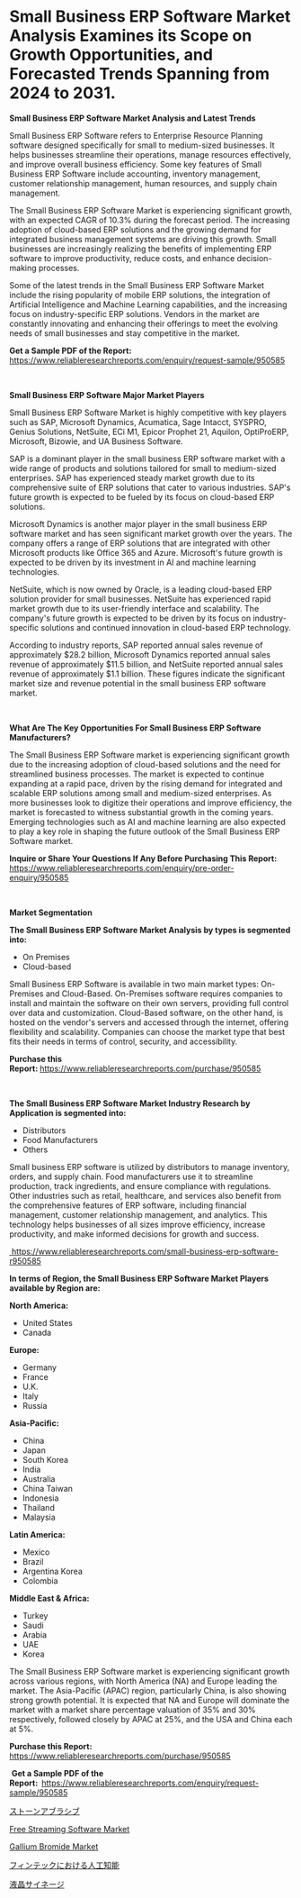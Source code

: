 <p><h1>Small Business ERP Software Market Analysis Examines its Scope on Growth Opportunities, and Forecasted Trends Spanning from 2024 to 2031.</h1></p><p><strong>Small Business ERP Software Market Analysis and Latest Trends</strong></p>
<p><p>Small Business ERP Software refers to Enterprise Resource Planning software designed specifically for small to medium-sized businesses. It helps businesses streamline their operations, manage resources effectively, and improve overall business efficiency. Some key features of Small Business ERP Software include accounting, inventory management, customer relationship management, human resources, and supply chain management.</p><p>The Small Business ERP Software Market is experiencing significant growth, with an expected CAGR of 10.3% during the forecast period. The increasing adoption of cloud-based ERP solutions and the growing demand for integrated business management systems are driving this growth. Small businesses are increasingly realizing the benefits of implementing ERP software to improve productivity, reduce costs, and enhance decision-making processes.</p><p>Some of the latest trends in the Small Business ERP Software Market include the rising popularity of mobile ERP solutions, the integration of Artificial Intelligence and Machine Learning capabilities, and the increasing focus on industry-specific ERP solutions. Vendors in the market are constantly innovating and enhancing their offerings to meet the evolving needs of small businesses and stay competitive in the market.</p></p>
<p><strong>Get a Sample PDF of the Report:&nbsp;</strong> <a href="https://www.reliableresearchreports.com/enquiry/request-sample/950585">https://www.reliableresearchreports.com/enquiry/request-sample/950585</a></p>
<p>&nbsp;</p>
<p><strong>Small Business ERP Software Major Market Players</strong></p>
<p><p>Small Business ERP Software Market is highly competitive with key players such as SAP, Microsoft Dynamics, Acumatica, Sage Intacct, SYSPRO, Genius Solutions, NetSuite, ECi M1, Epicor Prophet 21, Aquilon, OptiProERP, Microsoft, Bizowie, and UA Business Software.</p><p>SAP is a dominant player in the small business ERP software market with a wide range of products and solutions tailored for small to medium-sized enterprises. SAP has experienced steady market growth due to its comprehensive suite of ERP solutions that cater to various industries. SAP's future growth is expected to be fueled by its focus on cloud-based ERP solutions.</p><p>Microsoft Dynamics is another major player in the small business ERP software market and has seen significant market growth over the years. The company offers a range of ERP solutions that are integrated with other Microsoft products like Office 365 and Azure. Microsoft's future growth is expected to be driven by its investment in AI and machine learning technologies.</p><p>NetSuite, which is now owned by Oracle, is a leading cloud-based ERP solution provider for small businesses. NetSuite has experienced rapid market growth due to its user-friendly interface and scalability. The company's future growth is expected to be driven by its focus on industry-specific solutions and continued innovation in cloud-based ERP technology.</p><p>According to industry reports, SAP reported annual sales revenue of approximately $28.2 billion, Microsoft Dynamics reported annual sales revenue of approximately $11.5 billion, and NetSuite reported annual sales revenue of approximately $1.1 billion. These figures indicate the significant market size and revenue potential in the small business ERP software market.</p></p>
<p>&nbsp;</p>
<p><strong>What Are The Key Opportunities For Small Business ERP Software Manufacturers?</strong></p>
<p><p>The Small Business ERP Software market is experiencing significant growth due to the increasing adoption of cloud-based solutions and the need for streamlined business processes. The market is expected to continue expanding at a rapid pace, driven by the rising demand for integrated and scalable ERP solutions among small and medium-sized enterprises. As more businesses look to digitize their operations and improve efficiency, the market is forecasted to witness substantial growth in the coming years. Emerging technologies such as AI and machine learning are also expected to play a key role in shaping the future outlook of the Small Business ERP Software market.</p></p>
<p><strong>Inquire or Share Your Questions If Any Before Purchasing This Report:</strong> <a href="https://www.reliableresearchreports.com/enquiry/pre-order-enquiry/950585">https://www.reliableresearchreports.com/enquiry/pre-order-enquiry/950585</a></p>
<p>&nbsp;</p>
<p><strong>Market Segmentation</strong></p>
<p><strong>The Small Business ERP Software Market Analysis by types is segmented into:</strong></p>
<p><ul><li>On Premises</li><li>Cloud-based</li></ul></p>
<p><p>Small Business ERP Software is available in two main market types: On-Premises and Cloud-Based. On-Premises software requires companies to install and maintain the software on their own servers, providing full control over data and customization. Cloud-Based software, on the other hand, is hosted on the vendor's servers and accessed through the internet, offering flexibility and scalability. Companies can choose the market type that best fits their needs in terms of control, security, and accessibility.</p></p>
<p><strong>Purchase this Report:&nbsp;</strong><a href="https://www.reliableresearchreports.com/purchase/950585">https://www.reliableresearchreports.com/purchase/950585</a></p>
<p>&nbsp;</p>
<p><strong>The Small Business ERP Software Market Industry Research by Application is segmented into:</strong></p>
<p><ul><li>Distributors</li><li>Food Manufacturers</li><li>Others</li></ul></p>
<p><p>Small business ERP software is utilized by distributors to manage inventory, orders, and supply chain. Food manufacturers use it to streamline production, track ingredients, and ensure compliance with regulations. Other industries such as retail, healthcare, and services also benefit from the comprehensive features of ERP software, including financial management, customer relationship management, and analytics. This technology helps businesses of all sizes improve efficiency, increase productivity, and make informed decisions for growth and success.</p></p>
<p><a href="https://www.reliableresearchreports.com/small-business-erp-software-r950585">&nbsp;https://www.reliableresearchreports.com/small-business-erp-software-r950585</a></p>
<p><strong>In terms of Region, the Small Business ERP Software Market Players available by Region are:</strong></p>
<p>
    <p> <strong> North America: </strong>
        <ul>
            <li>United States</li>
            <li>Canada</li>
        </ul>
        </p> 
    <p> <strong> Europe: </strong>
        <ul>
            <li>Germany</li>
            <li>France</li>
            <li>U.K.</li>
            <li>Italy</li>
            <li>Russia</li>
        </ul>
        </p> 
    <p> <strong> Asia-Pacific: </strong>
        <ul>
            <li>China</li>
            <li>Japan</li>
            <li>South Korea</li>
            <li>India</li>
            <li>Australia</li>
            <li>China Taiwan</li>
            <li>Indonesia</li>
            <li>Thailand</li>
            <li>Malaysia</li>
        </ul>
        </p> 
    <p> <strong> Latin America: </strong>
        <ul>
            <li>Mexico</li>
            <li>Brazil</li>
            <li>Argentina Korea</li>
            <li>Colombia</li>
        </ul>
        </p> 
    <p> <strong> Middle East & Africa: </strong>
        <ul>
            <li>Turkey</li>
            <li>Saudi</li>
            <li>Arabia</li>
            <li>UAE</li>
            <li>Korea</li>
        </ul>
    </p>
    </p>
<p><p>The Small Business ERP Software market is experiencing significant growth across various regions, with North America (NA) and Europe leading the market. The Asia-Pacific (APAC) region, particularly China, is also showing strong growth potential. It is expected that NA and Europe will dominate the market with a market share percentage valuation of 35% and 30% respectively, followed closely by APAC at 25%, and the USA and China each at 5%.</p></p>
<p><strong>Purchase this Report: </strong><a href="https://www.reliableresearchreports.com/purchase/950585">https://www.reliableresearchreports.com/purchase/950585</a></p>
<p>&nbsp;<strong>Get a Sample PDF of the Report:&nbsp;&nbsp;</strong><a href="https://www.reliableresearchreports.com/enquiry/request-sample/950585">https://www.reliableresearchreports.com/enquiry/request-sample/950585</a></p>
<p><strong></strong></p>
<p><p><a href="https://medium.com/@matteills7854/%E7%A0%A5%E7%9F%B3%E7%A0%94%E7%A3%A8%E5%B8%82%E5%A0%B4%E6%B4%9E%E5%AF%9F-%E5%B8%82%E5%A0%B4%E5%8B%95%E5%90%91-%E6%88%90%E9%95%B7-2024%E5%B9%B4%E3%81%8B%E3%82%892031%E5%B9%B4%E3%81%BE%E3%81%A7%E3%81%AE%E4%BA%88%E6%B8%AC-d9f54e66f73c">ストーンアブラシブ</a></p><p><a href="https://github.com/gamblestampleyjenny50m5sl6/Market-Research-Report-List-2/blob/main/free-streaming-software-market.md">Free Streaming Software Market</a></p><p><a href="https://www.linkedin.com/pulse/gallium-bromide-market-analysis-its-cagr-segmentation-global-ihyyf">Gallium Bromide Market</a></p><p><a href="https://github.com/nemesis2824/Market-Research-Report-List-1/blob/main/622065054242.md">フィンテックにおける人工知能</a></p><p><a href="https://github.com/CieloStamm/Market-Research-Report-List-1/blob/main/280858054243.md">液晶サイネージ</a></p></p>
